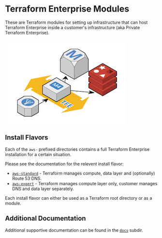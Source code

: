 # Terraform Enterprise Modules

These are Terraform modules for setting up infrastructure that can host
Terraform Enterprise inside a customer's infrastructure (aka Private Terraform
Enterprise).

![aws-infra-architecture](docs/assets/aws-infra-architecture.png)

## Install Flavors

Each of the `aws-` prefixed directories contains a full Terraform Enterprise
installation for a certain situation.

Please see the documentation for the relevent install flavor:

* [`aws-standard`](aws-standard/) - Terraform manages compute, data layer and (optionally) Route 53 DNS.
* [`aws-expert`](aws-expert/) - Terraform manages compute layer only, customer manages DNS and data layer separately.

Each install flavor can either be used as a Terraform root directory or as a module.

## Additional Documentation

Additional supportive documentation can be found in the [`docs`](docs/) subdir.
